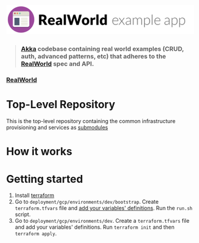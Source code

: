# ![RealWorld Example App](logo.png)

> ### [Akka](https://doc.akka.io/docs/akka/current/index.html?language=scala&_ga=2.53484269.439219745.1652308534-733480824.1649031211) codebase containing real world examples (CRUD, auth, advanced patterns, etc) that adheres to the [RealWorld](https://github.com/gothinkster/realworld) spec and API.


### [RealWorld](https://github.com/gothinkster/realworld)

# Top-Level Repository

This is the top-level repository containing the common infrastructure provisioning and services as [submodules](https://git-scm.com/book/en/v2/Git-Tools-Submodules)

# How it works

> 

# Getting started

1. Install [terraform](https://www.terraform.io/)
1. Go to `deployment/gcp/environments/dev/bootstrap`. Create `terraform.tfvars` file and [add your variables' definitions](https://www.terraform.io/language/values/variables#variable-definitions-tfvars-files). Run the `run.sh` script.
1. Go to `deployment/gcp/environments/dev`. Create a `terraform.tfvars` file and add your variables' definitions. Run `terraform init` and then `terraform apply`.
